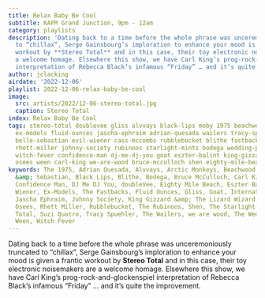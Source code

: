 ```yaml
---
title: Relax Baby Be Cool
subtitle: KAFM Grand Junction, 9pm - 12am
category: playlists
description: 'Dating back to a time before the whole phrase was unceremoniously truncated
  to “chillax”, Serge Gainsbourg’s imploration to enhance your mood is given a frantic
  workout by **Stereo Total** and in this case, their toy electronic noisemakers are
  a welcome homage. Elsewhere this show, we have Carl King’s prog-rock-and-glockenspiel
  interpretation of Rebecca Black’s infamous “Friday” … and it’s quite the improvement. '
author: jclacking
airdate: '2022-12-06'
playlist: 2022-12-06-relax-baby-be-cool
image:
  src: artists/2022/12-06-stereo-total.jpg
  caption: Stereo Total
index: Relax Baby Be Cool
tags: stereo-total doublevee gliss alvvays black-lips moby 1975 beachwood-sparks suzi-quatro
  ex-models fluid-ounces jascha-ephraim adrian-quesada wailers tracy-spuehler low
  belle-sebastian evil-wiener cass-mccombs rubblebucket blithe fastbacks international-beat
  rhett-miller johnny-society rubinoos starlight-mints bodega wedding-present arctic-monkeys
  witch-fever confidence-man dj-me-dj-you goat eszter-balint king-gizzard-lizard-wizard
  osees ween carl-king we-are-wood bruce-mcculloch shen eighty-mile-beach
keywords: The 1975, Adrian Quesada, Alvvays, Arctic Monkeys, Beachwood Sparks, Belle
  &amp; Sebastian, Black Lips, Blithe, Bodega, Bruce McCulloch, Carl King, Cass McCombs,
  Confidence Man, DJ Me DJ You, doubleVee, Eighty Mile Beach, Eszter Balint, Evil
  Wiener, Ex-Models, The Fastbacks, Fluid Ounces, Gliss, Goat, International Beat,
  Jascha Ephraim, Johnny Society, King Gizzard &amp; The Lizard Wizard, Low, Moby,
  Osees, Rhett Miller, Rubblebucket, The Rubinoos, Shen, The Starlight Mints, Stereo
  Total, Suzi Quatro, Tracy Spuehler, The Wailers, we are wood, The Wedding Present,
  Ween, Witch Fever
---
```

Dating back to a time before the whole phrase was unceremoniously truncated to “chillax”, Serge Gainsbourg’s imploration to enhance your mood is given a frantic workout by **Stereo Total** and in this case, their toy electronic noisemakers are a welcome homage. Elsewhere this show, we have Carl King’s prog-rock-and-glockenspiel interpretation of Rebecca Black’s infamous “Friday” … and it’s quite the improvement. 
